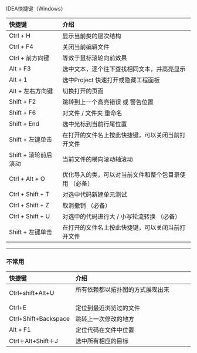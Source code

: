 IDEA快捷键（Windows）

|  快捷键  &nbsp;&nbsp;&nbsp;&nbsp;&nbsp;&nbsp;&nbsp;&nbsp;&nbsp;&nbsp;&nbsp;&nbsp;&nbsp;&nbsp;| 介绍  |
|  :----  | :----  |
| Ctrl + H  | 	显示当前类的层次结构 &nbsp;&nbsp;&nbsp;&nbsp;&nbsp;&nbsp;&nbsp;&nbsp;&nbsp;&nbsp;&nbsp;&nbsp;&nbsp;&nbsp;&nbsp;&nbsp;|
| Ctrl + F4	  | 关闭当前编辑文件 |
| Ctrl + 前方向键	  | 等效于鼠标滚轮向前效果 |
| Alt + F3	  | 选中文本，逐个往下查找相同文本，并高亮显示 |
| Alt + 1	  | 选中Project 快速打开或隐藏工程面板 |
| Alt + 左右方向键	  | 切换打开的页面  |
| Shift + F2	  | 跳转到上一个高亮错误 或 警告位置 |
| Shift + F6	  | 对文件 / 文件夹 重命名 |
| Shift + End	  | 选中光标到当前行尾位置 |
|Shift + 左键单击	  | 在打开的文件名上按此快捷键，可以关闭当前打开文件 |
|Shift + 滚轮前后滚动	  | 当前文件的横向滚动轴滚动 |
|Ctrl + Alt + O	  | 优化导入的类，可以对当前文件和整个包目录使用 （必备） |
|Ctrl + Shift + T	  | 对选中代码新建单元测试 |
|Ctrl + Shift + Z	  | 取消撤销 （必备） |
|Ctrl + Shift + U	  | 对选中的代码进行大 / 小写轮流转换 （必备） |
|Shift + 左键单击	  | 在打开的文件名上按此快捷键，可以关闭当前打开文件 |


---
### 不常用
|  快捷键  &nbsp;&nbsp;&nbsp;&nbsp;&nbsp;&nbsp;&nbsp;&nbsp;&nbsp;&nbsp;&nbsp;&nbsp;&nbsp;&nbsp;| 介绍  |
|  :----  | :----  |
|Ctrl+shift+Alt+U	  | 所有依赖都以拓扑图的方式展现出来 &nbsp;&nbsp;&nbsp;&nbsp;&nbsp;&nbsp;&nbsp;&nbsp;&nbsp;&nbsp;&nbsp;&nbsp;&nbsp;&nbsp;&nbsp;&nbsp;&nbsp;&nbsp;&nbsp;&nbsp;&nbsp;&nbsp;&nbsp;&nbsp;&nbsp;&nbsp;&nbsp;&nbsp;&nbsp;&nbsp;&nbsp;&nbsp;&nbsp;&nbsp;&nbsp;&nbsp;&nbsp;&nbsp;&nbsp;&nbsp;&nbsp;&nbsp;&nbsp;&nbsp;&nbsp;|
|Ctrl+E	  |  定位到最近浏览过的文件 |
|Ctrl+Shift+Backspace  |  跳转上一次修改的地方 |
| Alt + F1	  | 定位代码在文件中位置 |
| Ctrl＋Alt+Shift＋J	  | 选中所有相应的目标 |



